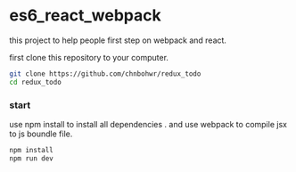 # es6_react_webpack

this project to help people first step on webpack and react.

first clone this repository to your computer.
```sh
git clone https://github.com/chnbohwr/redux_todo
cd redux_todo
```

### start
use npm install to install all dependencies . and use webpack to compile jsx to js boundle file.
```sh
npm install
npm run dev
```
